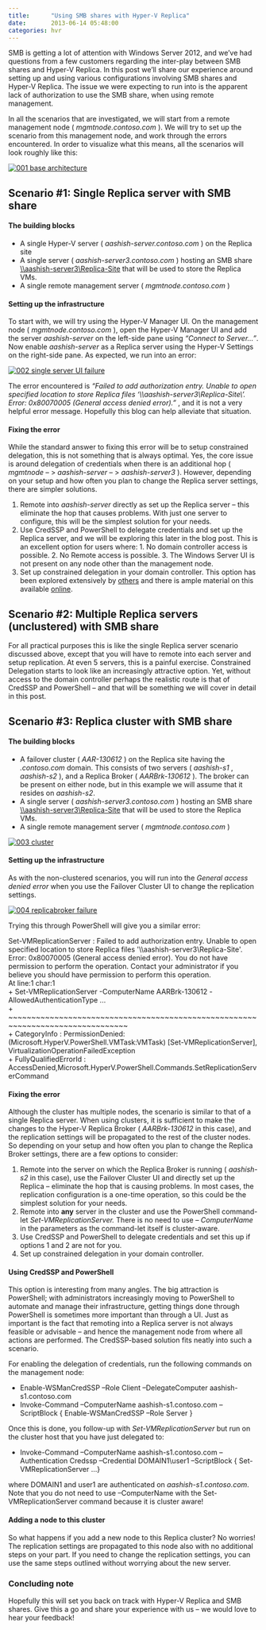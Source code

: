 ```yaml
---
title:      "Using SMB shares with Hyper-V Replica"
date:       2013-06-14 05:48:00
categories: hvr
---
```

SMB is getting a lot of attention with Windows Server 2012, and we’ve had questions from a few customers regarding the inter-play between SMB shares and Hyper-V Replica. In this post we’ll share our experience around setting up and using various configurations involving SMB shares and Hyper-V Replica. The issue we were expecting to run into is the apparent lack of authorization to use the SMB share, when using remote management.

In all the scenarios that are investigated, we will start from a remote management node ( _mgmtnode.contoso.com_ ). We will try to set up the scenario from this management node, and work through the errors encountered. In order to visualize what this means, all the scenarios will look roughly like this:

[![001 base architecture](https://msdnshared.blob.core.windows.net/media/TNBlogsFS/prod.evol.blogs.technet.com/CommunityServer.Blogs.Components.WeblogFiles/00/00/00/50/45/metablogapi/2313.001-base-architecture_thumb_62A79642.png)](https://msdnshared.blob.core.windows.net/media/TNBlogsFS/prod.evol.blogs.technet.com/CommunityServer.Blogs.Components.WeblogFiles/00/00/00/50/45/metablogapi/6661.001-base-architecture_654DC142.png)

## Scenario #1: Single Replica server with SMB share

#### The building blocks

  * A single Hyper-V server ( _aashish-server.contoso.com_ ) on the Replica site
  * A single server ( _aashish-server3.contoso.com_ ) hosting an SMB share [\\\aashish-server3\Replica-Site](file://\\\\aashish-server3\\Replica-Site) that will be used to store the Replica VMs.
  * A single remote management server ( _mgmtnode.contoso.com_ )



#### Setting up the infrastructure

To start with, we will try using the Hyper-V Manager UI. On the management node ( _mgmtnode.contoso.com_ ), open the Hyper-V Manager UI and add the server _aashish-server_ on the left-side pane using _“Connect to Server…”_. Now enable _aashish-server_ as a Replica server using the Hyper-V Settings on the right-side pane. As expected, we run into an error:

[![002 single server UI failure](https://msdnshared.blob.core.windows.net/media/TNBlogsFS/prod.evol.blogs.technet.com/CommunityServer.Blogs.Components.WeblogFiles/00/00/00/50/45/metablogapi/6076.002-single-server-UI-failure_thumb_7A880E7A.png)](https://msdnshared.blob.core.windows.net/media/TNBlogsFS/prod.evol.blogs.technet.com/CommunityServer.Blogs.Components.WeblogFiles/00/00/00/50/45/metablogapi/2870.002-single-server-UI-failure_3F9E4B00.png)

The error encountered is _“Failed to add authorization entry. Unable to open specified location to store Replica files ‘\\\aashish-server3\Replica-Site\’. Error: 0x80070005 (General access denied error).”_ , and it is not a very helpful error message. Hopefully this blog can help alleviate that situation.

#### Fixing the error

While the standard answer to fixing this error will be to setup constrained delegation, this is not something that is always optimal. Yes, the core issue is around delegation of credentials when there is an additional hop ( _mgmtnode_ – > _aashish-server_ – > _aashish-server3_ ). However, depending on your setup and how often you plan to change the Replica server settings, there are simpler solutions.

  1. Remote into _aashish-server_ directly as set up the Replica server – this eliminate the hop that causes problems. With just one server to configure, this will be the simplest solution for your needs.
  2. Use CredSSP and PowerShell to delegate credentials and set up the Replica server, and we will be exploring this later in the blog post. This is an excellent option for users where:
    1. No domain controller access is possible. 
    2. No Remote access is possible.
    3. The Windows Server UI is not present on any node other than the management node.
  3. Set up constrained delegation in your domain controller. This option has been explored extensively by [others](http://blogs.msdn.com/b/taylorb/archive/2012/03/20/enabling-hyper-v-remote-management-configuring-constrained-delegation-for-smb-and-highly-available-smb.aspx) and there is ample material on this available [online](http://technet.microsoft.com/en-us/library/jj134187.aspx).



## Scenario #2: Multiple Replica servers (unclustered) with SMB share

For all practical purposes this is like the single Replica server scenario discussed above, except that you will have to remote into each server and setup replication. At even 5 servers, this is a painful exercise. Constrained Delegation starts to look like an increasingly attractive option. Yet, without access to the domain controller perhaps the realistic route is that of CredSSP and PowerShell – and that will be something we will cover in detail in this post.

## Scenario #3: Replica cluster with SMB share

#### The building blocks

  * A failover cluster ( _AAR-130612_ ) on the Replica site having the _.contoso.com_ domain. This consists of two servers ( _aashish-s1_ , _aashish-s2_ ), and a Replica Broker ( _AARBrk-130612_ ). The broker can be present on either node, but in this example we will assume that it resides on _aashish-s2_. 
  * A single server ( _aashish-server3.contoso.com_ ) hosting an SMB share [\\\aashish-server3\Replica-Site](file://aashish-server3/Replica-Site) that will be used to store the Replica VMs.
  * A single remote management server ( _mgmtnode.contoso.com_ )



[![003 cluster](https://msdnshared.blob.core.windows.net/media/TNBlogsFS/prod.evol.blogs.technet.com/CommunityServer.Blogs.Components.WeblogFiles/00/00/00/50/45/metablogapi/4705.003-cluster_thumb_72958D7A.png)](https://msdnshared.blob.core.windows.net/media/TNBlogsFS/prod.evol.blogs.technet.com/CommunityServer.Blogs.Components.WeblogFiles/00/00/00/50/45/metablogapi/0574.003-cluster_753BB87A.png)

#### Setting up the infrastructure

As with the non-clustered scenarios, you will run into the _General access denied error_ when you use the Failover Cluster UI to change the replication settings. 

[![004 replicabroker failure](https://msdnshared.blob.core.windows.net/media/TNBlogsFS/prod.evol.blogs.technet.com/CommunityServer.Blogs.Components.WeblogFiles/00/00/00/50/45/metablogapi/4174.004-replicabroker-failure_thumb_2E7740D2.png)](https://msdnshared.blob.core.windows.net/media/TNBlogsFS/prod.evol.blogs.technet.com/CommunityServer.Blogs.Components.WeblogFiles/00/00/00/50/45/metablogapi/5287.004-replicabroker-failure_1AC7C68D.png)

Trying this through PowerShell will give you a similar error:

Set-VMReplicationServer : Failed to add authorization entry. Unable to open specified location to store Replica files '\\\aashish-server3\Replica-Site'. Error: 0x80070005 (General access denied error). You do not have permission to perform the operation. Contact your administrator if you believe you should have permission to perform this operation.   
At line:1 char:1   
\+ Set-VMReplicationServer -ComputerName AARBrk-130612 -AllowedAuthenticationType ...   
\+ ~~~~~~~~~~~~~~~~~~~~~~~~~~~~~~~~~~~~~~~~~~~~~~~~~~~~~~~~~~~~~~~~~~~~~~~~~~~~~~~~   
\+ CategoryInfo : PermissionDenied: (Microsoft.HyperV.PowerShell.VMTask:VMTask) [Set-VMReplicationServer], VirtualizationOperationFailedException   
\+ FullyQualifiedErrorId : AccessDenied,Microsoft.HyperV.PowerShell.Commands.SetReplicationServerCommand   


#### Fixing the error

Although the cluster has multiple nodes, the scenario is similar to that of a single Replica server. When using clusters, it is sufficient to make the changes to the Hyper-V Replica Broker ( _AARBrk-130612_ in this case), and the replication settings will be propagated to the rest of the cluster nodes. So depending on your setup and how often you plan to change the Replica Broker settings, there are a few options to consider:

  1. Remote into the server on which the Replica Broker is running ( _aashish-s2_ in this case), use the Failover Cluster UI and directly set up the Replica – eliminate the hop that is causing problems. In most cases, the replication configuration is a one-time operation, so this could be the simplest solution for your needs.
  2. Remote into __any__ server in the cluster and use the PowerShell command-let _Set-VMReplicationServer._ There is no need to use – _ComputerName_ in the parameters as the command-let itself is cluster-aware.
  3. Use CredSSP and PowerShell to delegate credentials and set this up if options 1 and 2 are not for you.
  4. Set up constrained delegation in your domain controller.



#### Using CredSSP and PowerShell

This option is interesting from many angles. The big attraction is PowerShell; with administrators increasingly moving to PowerShell to automate and manage their infrastructure, getting things done through PowerShell is sometimes more important than through a UI. Just as important is the fact that remoting into a Replica server is not always feasible or advisable – and hence the management node from where all actions are performed. The CredSSP-based solution fits neatly into such a scenario.

For enabling the delegation of credentials, run the following commands on the management node:

  * Enable-WSManCredSSP –Role Client –DelegateComputer aashish-s1.contoso.com
  * Invoke-Command –ComputerName aashish-s1.contoso.com –ScriptBlock { Enable-WSManCredSSP –Role Server }



Once this is done, you follow-up with _Set-VMReplicationServer_ but run on the cluster host that you have just delegated to:

  * Invoke-Command –ComputerName aashish-s1.contoso.com –Authentication Credssp –Credential DOMAIN1\user1 –ScriptBlock { Set-VMReplicationServer …}



where DOMAIN1 and user1 are authenticated on _aashish-s1.contoso.com_. Note that you do not need to use –ComputerName with the Set-VMReplicationServer command because it is cluster aware!

#### Adding a node to this cluster

So what happens if you add a new node to this Replica cluster? No worries! The replication settings are propagated to this node also with no additional steps on your part. If you need to change the replication settings, you can use the same steps outlined without worrying about the new server.

### Concluding note

Hopefully this will set you back on track with Hyper-V Replica and SMB shares. Give this a go and share your experience with us – we would love to hear your feedback! 
